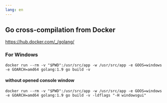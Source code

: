 ```yaml
---
lang: en
---
```

## Go cross-compilation from Docker

<https://hub.docker.com/_/golang/>

### For Windows

```
docker run --rm -v "$PWD":/usr/src/app -w /usr/src/app -e GOOS=windows -e GOARCH=amd64 golang:1.9 go build -v
```

#### without opened console window

```
docker run --rm -v "$PWD":/usr/src/app -w /usr/src/app -e GOOS=windows -e GOARCH=amd64 golang:1.9 go build -v -ldflags "-H windowsgui"
```
